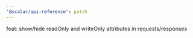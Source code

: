 ```yaml
---
'@scalar/api-reference': patch
---
```


feat: show/hide readOnly and writeOnly attributes in requests/responses
